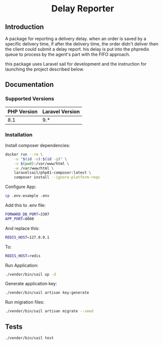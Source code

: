 # <p align="center">Delay Reporter</p>

## Introduction

A package for reporting a delivery delay. when an order is saved by a specific delivery time, if after the delivery time, the order didn't deliver then the client could submit a delay report. his delay is put into the phpredis queue to process by the agent's part with the FIFO approach.

this package uses Laravel sail for development and the instruction for launching the project described below.
## Documentation

### Supported Versions

| PHP Version | Laravel Version |
|---- |----|
| 8.1 | 9.*

### Installation

Install composer dependencies:

```bash
docker run --rm \
    -u "$(id -u):$(id -g)" \
    -v $(pwd):/var/www/html \
    -w /var/www/html \
    laravelsail/php81-composer:latest \
    composer install --ignore-platform-reqs
```

Configure App:

```bash
cp .env.example .env
```
Add this to .env file:

```bash
FORWARD_DB_PORT=3307
APP_PORT=8000
```
And replace this:
```bash
REDIS_HOST=127.0.0.1
```
To:

```bash
REDIS_HOST=redis
```

Run Application:

```bash
./vendor/bin/sail up -d
```

Generate application key:
```bash
./vendor/bin/sail artisan key:generate
```

Run migration files:

```bash
./vendor/bin/sail artisan migrate --seed
```
## Tests

```bash
./vendor/bin/sail test
```